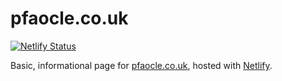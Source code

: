 pfaocle.co.uk
===

[![Netlify Status](https://api.netlify.com/api/v1/badges/bc8241fc-bf9f-4ba1-a493-4e165c48da50/deploy-status)](https://app.netlify.com/sites/pfaocle/deploys)

Basic, informational page for [pfaocle.co.uk], hosted with [Netlify].

[pfaocle.co.uk]: https://pfaocle.co.uk/
[Netlify]: https://www.netlify.com/
